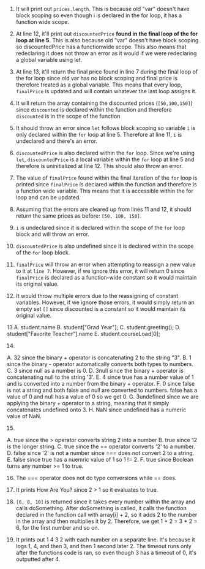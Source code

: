 1. It will print out `prices.length`. This is because old "var" doesn't have block scoping so even though i is declared in the for loop, it has a function wide scope.
2. At line 12, it'll print out `discountedPrice` __found in the final loop of the for loop at line 5__. This is also because old "var" doesn't have block scoping so discountedPrice has a functionwide scope.
This also means that redeclaring it does not throw an error as it would if we were redeclaring a global variable using let.
3. At line 13, it'll return the final price found in line 7 during the final loop of the for loop since old var has no block scoping and final price is therefore treated as a global variable.
This means that every loop, `finalPrice` is updated and will contain whatever the last loop assigns it.
4. It will return the array containing the discounted prices (`[50,100,150]`) since `discounted` is declared within the function and therefore `discounted` is in the scope of the function

5. It should throw an error since `let` follows block scoping so variable `i` is only declared within the `for` loop at line 5. Therefore at line 11, `i` is undeclared and there's an error.
6. `discountedPrice` is also declared within the `for` loop. Since we're using `let`, `discountedPrice` is a local variable within the `for` loop at line 5 and therefore is uninitialized at line 12. This should also throw an error.
7. The value of `finalPrice` found within the final iteration of the `for` loop is printed since `finalPrice` is declared within the function and therefore is a function wide variable. This means that it is accessible within the for loop and can be updated.
8. Assuming that the errors are cleared up from lines 11 and 12, it should return the same prices as before: `[50, 100, 150]`.

9. `i` is undeclared since it is declared within the scope of the `for` loop block and will throw an error.
10. `discountedPrice` is also undefined since it is declared within the scope of the `for` loop block.
11. `finalPrice` will throw an error when attempting to reassign a new value to it at `line 7`. However, if we ignore this error, it will return 0 since `finalPrice` is declared as a function-wide constant so it would maintain its original value.
12. It would throw multiple errors due to the reassigning of constant variables. However, if we ignore those errors, it would simply return an empty set `[]` since discounted is a constant so it would maintain its original value.

13
A. student.name
B. student["Grad Year"];
C. student.greeting();
D. student["Favorite Teacher"].name
E. student.courseLoad[0];

14.
A. 32 since the binary + operator is concatenating 2 to the string "3".
B. 1 since the binary - operator automatically converts both types to numbers.
C. 3 since null as a number is 0.
D. 3null since the binary + operator is concatenating null to the string '3'.
E. 4 since true has a number value of 1 and is converted into a number from the binary + operator.
F. 0 since false is not a string and both false and null are converted to numbers. false has a value of 0 and null has a value of 0 so we get 0.
G. 3undefined since we are applying the binary + operator to a string, meaning that it simply concatenates undefined onto 3.
H. NaN since undefined has a numeric value of NaN.

15.
A. true since the > operator converts string 2 into a number
B. true since 12 is the longer string.
C. true since the == operator converts '2' to a number.
D. false since '2' is not a number since === does not convert 2 to a string.
E. false since true has a nuemric value of 1 so 1 != 2.
F. true since Boolean turns any number >= 1 to true.

16. The === operator does not do type conversions while == does.

17. It prints How Are You? since 2 > 1 so it evaluates to true.

19. `[6, 8, 10]` is returned since it takes every number within the array and calls doSomething. After doSomething is called, it calls the function declared in the function call with array[i] + 2, so it adds 2 to the number in the array and then multiplies it by 2. Therefore, we get 1 + 2 = 3 * 2 = 6, for the first number and so on.

21. It prints out 1 4 3 2 with each number on a separate line. It's because it logs 1, 4, and then 3, and then 1 second later 2. The timeout runs only after the functions code is ran, so even though 3 has a timeout of 0, it's outputted after 4.
